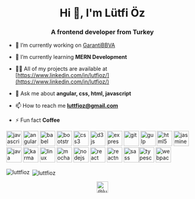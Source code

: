 <h1 align="center">Hi 👋, I'm Lütfi Öz</h1>
<h3 align="center">A frontend developer from Turkey</h3>

- 🔭 I’m currently working on [GarantiBBVA](https://www.garantibbvateknoloji.com.tr/)

- 🌱 I’m currently learning **MERN Development**

- 👨‍💻 All of my projects are available at [https://www.linkedin.com/in/lutfioz/](https://www.linkedin.com/in/lutfioz/)

- 💬 Ask me about **angular, css, html, javascript**

- 📫 How to reach me **luttfioz@gmail.com**

- ⚡ Fun fact **Coffee**


<p align="left"><img src="https://devicons.github.io/devicon/devicon.git/icons/javascript/javascript-original.svg" alt="javascript" width="40" height="40"/>  <img src="https://www.flamingoajans.com/assets/vendors/devicon/icons/angularjs/angularjs-original.svg" alt="angularjs" width="40" height="40"/> <img src="https://www.vectorlogo.zone/logos/babeljs/babeljs-icon.svg" alt="babel" width="40" height="40"/> <img src="https://devicons.github.io/devicon/devicon.git/icons/bootstrap/bootstrap-plain.svg" alt="bootstrap" width="40" height="40"/> <img src="https://devicons.github.io/devicon/devicon.git/icons/css3/css3-original-wordmark.svg" alt="css3" width="40" height="40"/> <img src="https://devicons.github.io/devicon/devicon.git/icons/d3js/d3js-original.svg" alt="d3js" width="40" height="40"/> <img src="https://devicons.github.io/devicon/devicon.git/icons/express/express-original-wordmark.svg" alt="express" width="40" height="40"/> <img src="https://www.vectorlogo.zone/logos/git-scm/git-scm-icon.svg" alt="git" width="40" height="40"/> <img src="https://devicons.github.io/devicon/devicon.git/icons/gulp/gulp-plain.svg" alt="gulp" width="40" height="40"/> <img src="https://devicons.github.io/devicon/devicon.git/icons/html5/html5-original-wordmark.svg" alt="html5" width="40" height="40"/> <img src="https://i.ibb.co/55txF2S/karma.png" alt="jasmine" width="40" height="40"/> <img src="https://devicons.github.io/devicon/devicon.git/icons/java/java-original-wordmark.svg" alt="java" width="40" height="40"/>  <img src="https://i.ibb.co/dbgh2DH/jasmine.png" alt="karma" width="40" height="40"/> <img src="https://devicons.github.io/devicon/devicon.git/icons/linux/linux-original.svg" alt="linux" width="40" height="40"/> <img src="https://i.ibb.co/0MCw42Q/mocha.png" alt="mocha" width="40" height="40"/> <img src="https://devicons.github.io/devicon/devicon.git/icons/nodejs/nodejs-original-wordmark.svg" alt="nodejs" width="40" height="40"/> <img src="https://devicons.github.io/devicon/devicon.git/icons/react/react-original-wordmark.svg" alt="react" width="40" height="40"/> <img src="https://reactnative.dev/img/header_logo.svg" alt="reactnative" width="40" height="40"/> <img src="https://devicons.github.io/devicon/devicon.git/icons/sass/sass-original.svg" alt="sass" width="40" height="40"/><img src="https://devicons.github.io/devicon/devicon.git/icons/typescript/typescript-original.svg" alt="typescript" width="40" height="40"/> <img src="https://devicons.github.io/devicon/devicon.git/icons/webpack/webpack-original.svg" alt="webpack" width="40" height="40"/></p>

<p><img align="left" src="https://github-readme-stats.vercel.app/api/top-langs/?username=luttfioz&layout=compact&hide=html" alt="luttfioz" /></p>

<p>&nbsp;<img align="center" src="https://github-readme-stats.vercel.app/api?username=luttfioz&show_icons=true" alt="luttfioz" /></p>

<p align="center">
<a href="https://linkedin.com/in/lutfioz" target="blank"><img align="center" src="https://cdn.jsdelivr.net/npm/simple-icons@3.0.1/icons/linkedin.svg" alt="@lutfioz" height="30" width="30" /></a>

</p>
<!--
**luttfioz/luttfioz** is a ✨ _special_ ✨ repository because its `README.md` (this file) appears on your GitHub profile.

Here are some ideas to get you started:

- 🔭 I’m currently working on ...
- 🌱 I’m currently learning ...
- 👯 I’m looking to collaborate on ...
- 🤔 I’m looking for help with ...
- 💬 Ask me about ...
- 📫 How to reach me: ...
- 😄 Pronouns: ...
- ⚡ Fun fact: ...
-->
